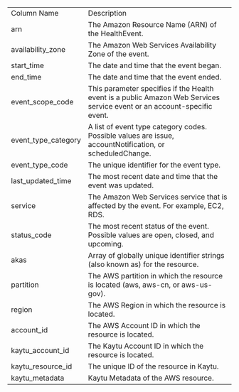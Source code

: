 <table>
	<tr><td>Column Name</td><td>Description</td></tr>
	<tr><td>arn</td><td>The Amazon Resource Name (ARN) of the HealthEvent.</td></tr>
	<tr><td>availability_zone</td><td>The Amazon Web Services Availability Zone of the event.</td></tr>
	<tr><td>start_time</td><td>The date and time that the event began.</td></tr>
	<tr><td>end_time</td><td>The date and time that the event ended.</td></tr>
	<tr><td>event_scope_code</td><td>This parameter specifies if the Health event is a public Amazon Web Services service event or an account-specific event.</td></tr>
	<tr><td>event_type_category</td><td>A list of event type category codes. Possible values are issue, accountNotification, or scheduledChange.</td></tr>
	<tr><td>event_type_code</td><td>The unique identifier for the event type.</td></tr>
	<tr><td>last_updated_time</td><td>The most recent date and time that the event was updated.</td></tr>
	<tr><td>service</td><td>The Amazon Web Services service that is affected by the event. For example, EC2, RDS.</td></tr>
	<tr><td>status_code</td><td>The most recent status of the event. Possible values are open, closed, and upcoming.</td></tr>
	<tr><td>akas</td><td>Array of globally unique identifier strings (also known as) for the resource.</td></tr>
	<tr><td>partition</td><td>The AWS partition in which the resource is located (aws, aws-cn, or aws-us-gov).</td></tr>
	<tr><td>region</td><td>The AWS Region in which the resource is located.</td></tr>
	<tr><td>account_id</td><td>The AWS Account ID in which the resource is located.</td></tr>
	<tr><td>kaytu_account_id</td><td>The Kaytu Account ID in which the resource is located.</td></tr>
	<tr><td>kaytu_resource_id</td><td>The unique ID of the resource in Kaytu.</td></tr>
	<tr><td>kaytu_metadata</td><td>Kaytu Metadata of the AWS resource.</td></tr>
</table>